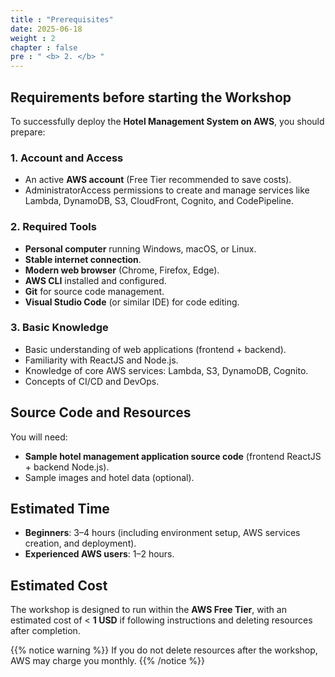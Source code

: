 ```yaml
---
title : "Prerequisites"
date: 2025-06-18
weight : 2
chapter : false
pre : " <b> 2. </b> "
---
```


## Requirements before starting the Workshop

To successfully deploy the **Hotel Management System on AWS**, you should prepare:

### 1. Account and Access
- An active **AWS account** (Free Tier recommended to save costs).
- AdministratorAccess permissions to create and manage services like Lambda, DynamoDB, S3, CloudFront, Cognito, and CodePipeline.

### 2. Required Tools
- **Personal computer** running Windows, macOS, or Linux.
- **Stable internet connection**.
- **Modern web browser** (Chrome, Firefox, Edge).
- **AWS CLI** installed and configured.
- **Git** for source code management.
- **Visual Studio Code** (or similar IDE) for code editing.

### 3. Basic Knowledge
- Basic understanding of web applications (frontend + backend).
- Familiarity with ReactJS and Node.js.
- Knowledge of core AWS services: Lambda, S3, DynamoDB, Cognito.
- Concepts of CI/CD and DevOps.

## Source Code and Resources

You will need:
- **Sample hotel management application source code** (frontend ReactJS + backend Node.js).
- Sample images and hotel data (optional).

## Estimated Time

- **Beginners**: 3–4 hours (including environment setup, AWS services creation, and deployment).
- **Experienced AWS users**: 1–2 hours.

## Estimated Cost

The workshop is designed to run within the **AWS Free Tier**, with an estimated cost of < **1 USD** if following instructions and deleting resources after completion.

{{% notice warning %}}
If you do not delete resources after the workshop, AWS may charge you monthly.
{{% /notice %}}
